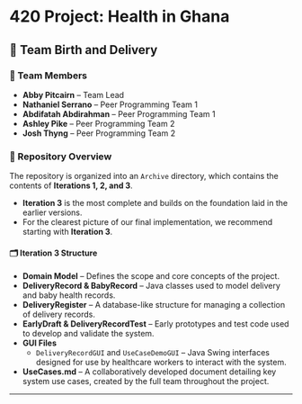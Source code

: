 # 420 Project: Health in Ghana  
## 👶 Team Birth and Delivery

### 👥 Team Members  
- **Abby Pitcairn** – Team Lead  
- **Nathaniel Serrano** – Peer Programming Team 1  
- **Abdifatah Abdirahman** – Peer Programming Team 1  
- **Ashley Pike** – Peer Programming Team 2  
- **Josh Thyng** – Peer Programming Team 2  

### 📁 Repository Overview  
The repository is organized into an `Archive` directory, which contains the contents of **Iterations 1, 2, and 3**.  
- **Iteration 3** is the most complete and builds on the foundation laid in the earlier versions.  
- For the clearest picture of our final implementation, we recommend starting with **Iteration 3**.

#### 🗂️ Iteration 3 Structure  
- **Domain Model** – Defines the scope and core concepts of the project.  
- **DeliveryRecord & BabyRecord** – Java classes used to model delivery and baby health records.  
- **DeliveryRegister** – A database-like structure for managing a collection of delivery records.  
- **EarlyDraft & DeliveryRecordTest** – Early prototypes and test code used to develop and validate the system.  
- **GUI Files**  
  - `DeliveryRecordGUI` and `UseCaseDemoGUI` – Java Swing interfaces designed for use by healthcare workers to interact with the system.  
- **UseCases.md** – A collaboratively developed document detailing key system use cases, created by the full team throughout the project.

---


